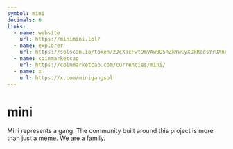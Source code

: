 ```yaml
---
symbol: mini
decimals: 6
links:
  - name: website
    url: https://minimini.lol/
  - name: explorer
    url: https://solscan.io/token/2JcXacFwt9mVAwBQ5nZkYwCyXQkRcdsYrDXn6hj22SbP
  - name: coinmarketcap
    url: https://coinmarketcap.com/currencies/mini/
  - name: x
    url: https://x.com/minigangsol
---
```


# mini

Mini represents a gang. The community built around this project is more than just a meme. We are a family.

